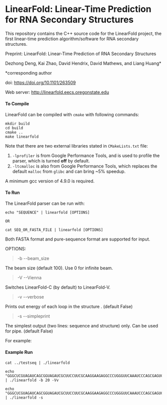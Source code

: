 LinearFold: Linear-Time Prediction for RNA Secondary Structures
============================================

This repository contains the C++ source code for the LinearFold project,
the first linear-time prediction algorithm/software for RNA secondary structures.

Preprint:
LinearFold: Linear-Time Prediction of RNA Secondary Structures

Dezhong Deng, Kai Zhao, David Hendrix, David Mathews, and Liang Huang*

*corresponding author

doi: https://doi.org/10.1101/263509

Web server: http://linearfold.eecs.oregonstate.edu

#### To Compile
LinearFold can be compiled with ```cmake``` with following commands:

```
mkdir build
cd build
cmake ..
make linearfold
```

Note that there are two external libraries stated in ```CMakeLists.txt``` file:

1. ```-lprofiler``` is from Google Performance Tools, and is used to profile the parser, which is turned __off__ by default.
2. ```-ltcmalloc``` is also from Google Performance Tools, which replaces the default ```malloc``` from ```glibc``` and can bring ~5% speedup.

A minimum gcc version of 4.9.0 is required. 

#### To Run
The LinearFold parser can be run with:
```
echo "SEQUENCE" | linearfold [OPTIONS]

OR

cat SEQ_OR_FASTA_FILE | linearfold [OPTIONS]
```

Both FASTA format and pure-sequence format are supported for input. 

OPTIONS: 

> -b --beam_size

The beam size (default 100). Use 0 for infinite beam. 

> -V --Vienna

Switches LinearFold-C (by default) to LinearFold-V. 

> -v --verbose

Prints out energy of each loop in the structure . (default False)

> -s --simpleprint

The simplest output (two lines: sequence and structure) only. Can be used for pipe. (default False)

For example:
#### Example Run
```
cat ../testseq | ./linearfold 

echo "GGGCUCGUAGAUCAGCGGUAGAUCGCUUCCUUCGCAAGGAAGAGGCCCUGGGUUCAAAUCCCAGCGAGUCCACCA" | ./linearfold -b 20 -Vv

echo "GGGCUCGUAGAUCAGCGGUAGAUCGCUUCCUUCGCAAGGAAGAGGCCCUGGGUUCAAAUCCCAGCGAGUCCACCA" | ./linearfold -s
```
